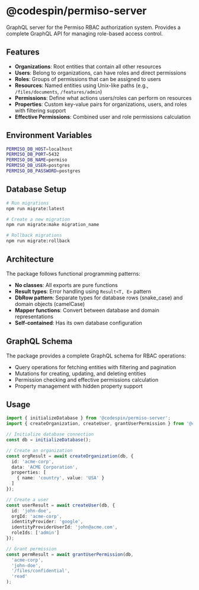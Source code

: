 # @codespin/permiso-server

GraphQL server for the Permiso RBAC authorization system. Provides a complete GraphQL API for managing role-based access control.

## Features

- **Organizations**: Root entities that contain all other resources
- **Users**: Belong to organizations, can have roles and direct permissions
- **Roles**: Groups of permissions that can be assigned to users
- **Resources**: Named entities using Unix-like paths (e.g., `/files/documents`, `/features/admin`)
- **Permissions**: Define what actions users/roles can perform on resources
- **Properties**: Custom key-value pairs for organizations, users, and roles with filtering support
- **Effective Permissions**: Combined user and role permissions calculation

## Environment Variables

```bash
PERMISO_DB_HOST=localhost
PERMISO_DB_PORT=5432
PERMISO_DB_NAME=permiso
PERMISO_DB_USER=postgres
PERMISO_DB_PASSWORD=postgres
```

## Database Setup

```bash
# Run migrations
npm run migrate:latest

# Create a new migration
npm run migrate:make migration_name

# Rollback migrations
npm run migrate:rollback
```

## Architecture

The package follows functional programming patterns:

- **No classes**: All exports are pure functions
- **Result types**: Error handling using `Result<T, E>` pattern
- **DbRow pattern**: Separate types for database rows (snake_case) and domain objects (camelCase)
- **Mapper functions**: Convert between database and domain representations
- **Self-contained**: Has its own database configuration

## GraphQL Schema

The package provides a complete GraphQL schema for RBAC operations:

- Query operations for fetching entities with filtering and pagination
- Mutations for creating, updating, and deleting entities
- Permission checking and effective permissions calculation
- Property management with hidden property support

## Usage

```typescript
import { initializeDatabase } from '@codespin/permiso-server';
import { createOrganization, createUser, grantUserPermission } from '@codespin/permiso-server';

// Initialize database connection
const db = initializeDatabase();

// Create an organization
const orgResult = await createOrganization(db, {
  id: 'acme-corp',
  data: 'ACME Corporation',
  properties: [
    { name: 'country', value: 'USA' }
  ]
});

// Create a user
const userResult = await createUser(db, {
  id: 'john-doe',
  orgId: 'acme-corp',
  identityProvider: 'google',
  identityProviderUserId: 'john@acme.com',
  roleIds: ['admin']
});

// Grant permission
const permResult = await grantUserPermission(db, 
  'acme-corp',
  'john-doe',
  '/files/confidential',
  'read'
);
```